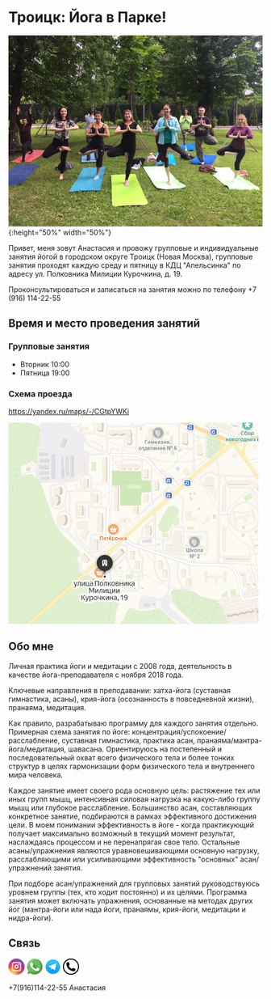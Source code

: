 # Троицк: Йога в Парке!

![Заглавное изображение](joga.jpg "Йога в Троицке"){:height="50%" width="50%"}

Привет, меня зовут Анастасия и провожу групповые и индивидуальные занятия йогой в городском округе Троицк (Новая Москва), групповые занятия проходят каждую среду и пятницу в КДЦ "Апельсинка" по адресу ул. Полковника Милиции Курочкина, д. 19.

Проконсультироваться и записаться на занятия можно по телефону +7 (916) 114-22-55

## Время и место проведения занятий

### Групповые занятия

* Вторник 10:00
* Пятница 19:00

### Схема проезда

<https://yandex.ru/maps/-/CGtpYWKi>

![Карта проезда](transfer.png)

## Обо мне

Личная практика йоги и медитации с 2008 года, деятельность в качестве йога-преподавателя с ноября 2018 года.  

Ключевые направления в преподавании: хатха-йога (суставная гимнастика, асаны), крия-йога (осознанность в повседневной жизни), пранаяма, медитация.

Как правило, разрабатываю программу для каждого занятия отдельно. Примерная схема занятия по йоге: концентрация/успокоение/расслабление, суставная гимнастика, практика асан, пранаяма/мантра-йога/медитация, шавасана. Ориентируюсь на постепенный и последовательный охват всего физического тела и более тонких структур в целях гармонизации форм физического тела и внутреннего мира человека.

Каждое занятие имеет своего рода основную цель: растяжение тех или иных групп мышц, интенсивная силовая нагрузка на какую-либо группу мышц или глубокое расслабление. Большинство асан, составляющих конкретное занятие, подбираются в рамках эффективного достижения цели. В моем понимании эффективность в йоге - когда практикующий получает максимально возможный в текущий момент результат, наслаждаясь процессом и не перенапрягая свое тело. Остальные асаны/упражнения являются уравновешивающими основную нагрузку, расслабляющими или усиливающими эффективность "основных" асан/упражнений занятия.

При подборе асан/упражнений для групповых занятий руководствуюсь уровнем группы (тех, кто ходит постоянно) и их целями. Программа занятия может включать упражнения, основанные на методах других йог (мантра-йоги или нада йоги, пранаямы, крия-йоги, медитации и нидра-йоги).

## Связь

[![Instagram](instagram.png "Instagram")](http://instagram.com/troitsk.yoga/)
[![WhatsApp](whatsapp.png "WhatsApp")](https://api.whatsapp.com/send?phone=79161142255)
[![Telegram](telegram.png "Telegram")](https://t.me/troitsk_yoga)
[![Phone](phone.png "Phone")](tel://+79161142255)

+7(916)114-22-55 Анастасия
